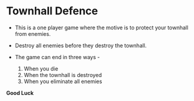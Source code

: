 # Townhall Defence

* This is a one player game where the motive is to protect your townhall from enemies.

* Destroy all enemies before they destroy the townhall.

* The game can end in three ways -
  1.  When you die 
  2.  When the townhall is destroyed 
  3.  When you eliminate all enemies
  
<b>Good Luck</b>

